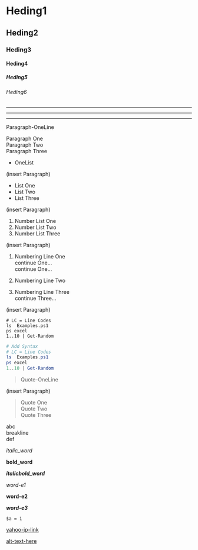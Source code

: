 ﻿Heding1
=======

Heding2
-------

### Heding3 ###

#### Heding4 ####

##### Heding5 #####

###### Heding6 ######

---

-----------

---------------------

  [1]: http://google.jp  "google-jp"

  [2]: http://yahoo.jp  "yahoo-jp"

Paragraph-OneLine

Paragraph One  
Paragraph Two  
Paragraph Three

* OneList

(insert Paragraph)

* List One
* List Two
* List Three

(insert Paragraph)

1. Number List One
2. Number List Two
3. Number List Three

(insert Paragraph)

1. Numbering Line One  
   continue One...  
   continue One...

2. Numbering Line Two

2. Numbering Line Three  
   continue Three...

(insert Paragraph)


```
# LC = Line Codes
ls  Examples.ps1
ps excel
1..10 | Get-Random
```


```PowerShell
# Add Syntax
# LC = Line Codes
ls  Examples.ps1
ps excel
1..10 | Get-Random
```

> Quote-OneLine

(insert Paragraph)

> Quote One  
> Quote Two  
> Quote Three

abc  
breakline    
def

*italic_word*

**bold_word**

***italicbold_word***

*word-e1*

**word-e2**

***word-e3***

`$a = 1`

[yahoo-jp-link](http://yahoo.jp)

[alt-text-here](https://github.com/rancomma/MarkDownPS/github.png)

